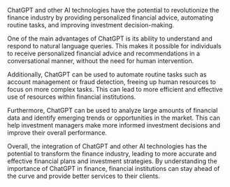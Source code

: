 
ChatGPT and other AI technologies have the potential to revolutionize the finance industry by providing personalized financial advice, automating routine tasks, and improving investment decision-making.

One of the main advantages of ChatGPT is its ability to understand and respond to natural language queries. This makes it possible for individuals to receive personalized financial advice and recommendations in a conversational manner, without the need for human intervention.

Additionally, ChatGPT can be used to automate routine tasks such as account management or fraud detection, freeing up human resources to focus on more complex tasks. This can lead to more efficient and effective use of resources within financial institutions.

Furthermore, ChatGPT can be used to analyze large amounts of financial data and identify emerging trends or opportunities in the market. This can help investment managers make more informed investment decisions and improve their overall performance.

Overall, the integration of ChatGPT and other AI technologies has the potential to transform the finance industry, leading to more accurate and effective financial plans and investment strategies. By understanding the importance of ChatGPT in finance, financial institutions can stay ahead of the curve and provide better services to their clients.

